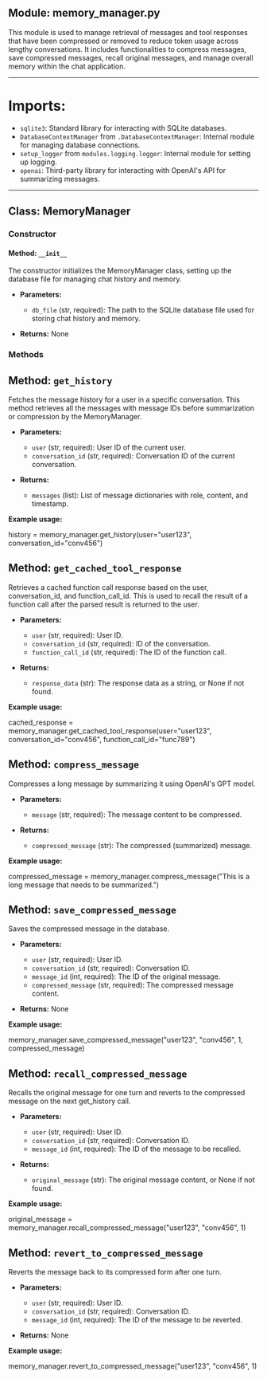 ## Module: memory_manager.py
This module is used to manage retrieval of messages and tool responses that have been compressed or removed to reduce token usage across lengthy conversations. It includes functionalities to compress messages, save compressed messages, recall original messages, and manage overall memory within the chat application.

---

# Imports:

- `sqlite3`: Standard library for interacting with SQLite databases.
- `DatabaseContextManager` from `.DatabaseContextManager`: Internal module for managing database connections.
- `setup_logger` from `modules.logging.logger`: Internal module for setting up logging.
- `openai`: Third-party library for interacting with OpenAI's API for summarizing messages.

---

## Class: MemoryManager

### Constructor  
#### Method: `__init__`

The constructor initializes the MemoryManager class, setting up the database file for managing chat history and memory.

- **Parameters:**
  - `db_file` (str, required): The path to the SQLite database file used for storing chat history and memory.

- **Returns:** None

### Methods

## Method: `get_history`
Fetches the message history for a user in a specific conversation. This method retrieves all the messages with message IDs before summarization or compression by the MemoryManager.

- **Parameters:**
  - `user` (str, required): User ID of the current user.
  - `conversation_id` (str, required): Conversation ID of the current conversation.

- **Returns:**
  - `messages` (list): List of message dictionaries with role, content, and timestamp.

**Example usage:**

history = memory_manager.get_history(user="user123", conversation_id="conv456")


## Method: `get_cached_tool_response`
Retrieves a cached function call response based on the user, conversation_id, and function_call_id. This is used to recall the result of a function call after the parsed result is returned to the user.

- **Parameters:**
  - `user` (str, required): User ID.
  - `conversation_id` (str, required): ID of the conversation.
  - `function_call_id` (str, required): The ID of the function call.

- **Returns:**
  - `response_data` (str): The response data as a string, or None if not found.

**Example usage:**

cached_response = memory_manager.get_cached_tool_response(user="user123", conversation_id="conv456", function_call_id="func789")


## Method: `compress_message`
Compresses a long message by summarizing it using OpenAI's GPT model.

- **Parameters:**
  - `message` (str, required): The message content to be compressed.

- **Returns:**
  - `compressed_message` (str): The compressed (summarized) message.

**Example usage:**

compressed_message = memory_manager.compress_message("This is a long message that needs to be summarized.")


## Method: `save_compressed_message`
Saves the compressed message in the database.

- **Parameters:**
  - `user` (str, required): User ID.
  - `conversation_id` (str, required): Conversation ID.
  - `message_id` (int, required): The ID of the original message.
  - `compressed_message` (str, required): The compressed message content.

- **Returns:** None

**Example usage:**

memory_manager.save_compressed_message("user123", "conv456", 1, compressed_message)


## Method: `recall_compressed_message`
Recalls the original message for one turn and reverts to the compressed message on the next get_history call.

- **Parameters:**
  - `user` (str, required): User ID.
  - `conversation_id` (str, required): Conversation ID.
  - `message_id` (int, required): The ID of the message to be recalled.

- **Returns:**
  - `original_message` (str): The original message content, or None if not found.

**Example usage:**

original_message = memory_manager.recall_compressed_message("user123", "conv456", 1)


## Method: `revert_to_compressed_message`
Reverts the message back to its compressed form after one turn.

- **Parameters:**
  - `user` (str, required): User ID.
  - `conversation_id` (str, required): Conversation ID.
  - `message_id` (int, required): The ID of the message to be reverted.

- **Returns:** None

**Example usage:**

memory_manager.revert_to_compressed_message("user123", "conv456", 1)
